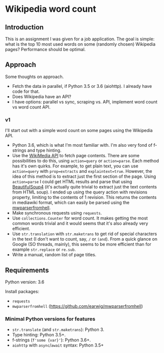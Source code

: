 # Wikipedia word count

## Introduction
This is an assignment I was given for a job application. The goal is simple: what is the top 10 most used words on some
(randomly chosen) Wikipedia pages? Performance should be optimal.

## Approach
Some thoughts on approach.
- Fetch the data in parallel, if Python 3.5 or 3.6 (aiohttp). I already have code for that.
- Does Wikipedia have an API?
- I have options: parallel vs sync, scraping vs. API, implement word count vs word count API.

### v1
I'll start out with a simple word count on some pages using the Wikipedia API.
- Python 3.6, which is what I'm most familiar with. I'm also very fond of f-strings and type hinting.
- Use the [WikiMedia API](https://www.mediawiki.org/wiki/API:Main_page) to fetch page contents. There are some
  possibilities to do this, using `action=query` or `action=parse`. Each method has it's own quirks. For example, to
  get plain text, you can use `action=query` with `prop=extracts` and `explaintext=true`. However, the idea of this
  method is to extract just the first section of the page. Using `action=parse` I could get HTML results and parse that
  using [BeautifulSoup4](https://www.crummy.com/software/BeautifulSoup/bs4/doc/) (it's actually quite trivial to extract
  just the text contents from HTML soup). I ended up using the query action with revisions property, limiting to the
  contents of 1 revision. This returns the contents in mediawiki format, which can easily be parsed using the
  [mwparserfromhell](https://github.com/earwig/mwparserfromhell).
- Make synchronous requests using `requests`.
- Use `collections.Counter` for word count. It makes getting the most common words trivial and it would seems that it's
  also already very efficient.
- Use `str.translation` with `str.maketrans` to get rid of special characters in the text (I don't want to count, say,
  `/` or `(and`). From a quick glance on Google (SO threads, mainly), this seems to be more efficient than for example
  `str.replace` or `re.sub`.
- Write a manual, random list of page titles.

## Requirements
Python version: 3.6

Install packages:
- `requests`
- `mwparserfromhell` (https://github.com/earwig/mwparserfromhell)

### Minimal Python versions for features
- `str.translate` (and `str.maketrans`): Python 3.
- Type hinting: Python 3.5+.
- f-strings (`f'some {var}'`): Python 3.6+.
- `aiohttp` with `async`/`await` syntax: Python 3.5+





